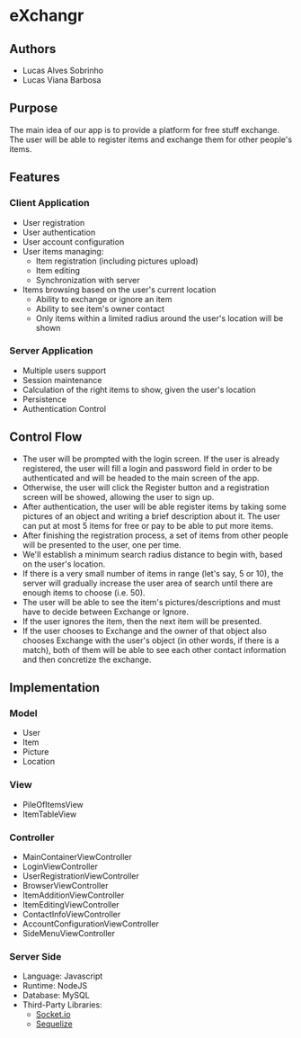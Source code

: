 # eXchangr

## Authors

* Lucas Alves Sobrinho
* Lucas Viana Barbosa

## Purpose
The main idea of our app is to provide a platform for free stuff exchange. The
user will be able to register items and exchange them for other people's items.

## Features
### Client Application
* User registration
* User authentication
* User account configuration
* User items managing:
	* Item registration (including pictures upload)
	* Item editing
	* Synchronization with server
* Items browsing based on the user's current location
	* Ability to exchange or ignore an item
	* Ability to see item's owner contact
	* Only items within a limited radius around the user's location will be
	  shown
	  
### Server Application
* Multiple users support
* Session maintenance
* Calculation of the right items to show, given the user's location
* Persistence
* Authentication Control

## Control Flow
* The user will be prompted with the login screen. If the user is already
  registered, the user will fill a login and password field in order to be
  authenticated and will be headed to the main screen of the app.
* Otherwise, the user will click the Register button and a registration screen
  will be showed, allowing the user to sign up.
* After authentication, the user will be able register items by taking some
  pictures of an object and writing a brief description about it. The user can
  put at most 5 items for free or pay to be able to put more items.
* After finishing the registration process, a set of items from other people
  will be presented to the user, one per time.
* We'll establish a minimum search radius distance to begin with, based on the
  user's location.
* If there is a very small number of items in range (let's say, 5 or 10), the
  server will gradually increase the user area of search until there are enough
  items to choose (i.e. 50).
* The user will be able to see the item's pictures/descriptions and must have
  to decide between Exchange or Ignore.
* If the user ignores the item, then the next item will be presented.
* If the user chooses to Exchange and the owner of that object also chooses
  Exchange with the user's object (in other words, if there is a match),
  both of them will be able to see each other contact information and then
  concretize the exchange.

## Implementation

### Model

* User
* Item
* Picture
* Location

### View

* PileOfItemsView
* ItemTableView

### Controller

* MainContainerViewController
* LoginViewController
* UserRegistrationViewController
* BrowserViewController
* ItemAdditionViewController
* ItemEditingViewController
* ContactInfoViewController
* AccountConfigurationViewController
* SideMenuViewController

### Server Side

* Language: Javascript
* Runtime: NodeJS
* Database: MySQL
* Third-Party Libraries:
	* [Socket.io](https://github.com/socketio/socket.io)
	* [Sequelize](https://github.com/sequelize/sequelize)
